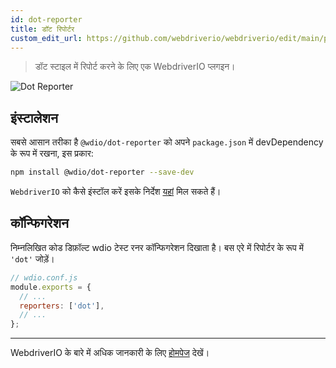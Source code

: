 ```yaml
---
id: dot-reporter
title: डॉट रिपोर्टर
custom_edit_url: https://github.com/webdriverio/webdriverio/edit/main/packages/wdio-dot-reporter/README.md
---
```



> डॉट स्टाइल में रिपोर्ट करने के लिए एक WebdriverIO प्लगइन।

![Dot Reporter](/img/dot.png "Dot Reporter")

## इंस्टालेशन

सबसे आसान तरीका है `@wdio/dot-reporter` को अपने `package.json` में devDependency के रूप में रखना, इस प्रकार:

```sh
npm install @wdio/dot-reporter --save-dev
```

`WebdriverIO` को कैसे इंस्टॉल करें इसके निर्देश [यहां](/docs/gettingstarted) मिल सकते हैं।

## कॉन्फिगरेशन

निम्नलिखित कोड डिफ़ॉल्ट wdio टेस्ट रनर कॉन्फिगरेशन दिखाता है। बस एरे में रिपोर्टर के रूप में `'dot'` जोड़ें।

```js
// wdio.conf.js
module.exports = {
  // ...
  reporters: ['dot'],
  // ...
};
```

----

WebdriverIO के बारे में अधिक जानकारी के लिए [होमपेज](https://webdriver.io) देखें।